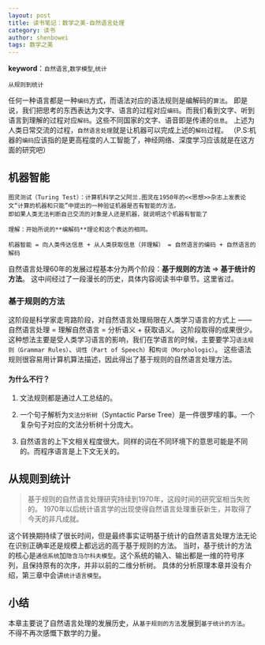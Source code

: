 ```yaml
---
layout: post
title: 读书笔记：数学之美-自然语言处理
category: 读书
author: shenbowei
tags: 数学之美
---
```


**keyword**：`自然语言`,`数学模型`,`统计`

```
从规则到统计
```

任何一种语言都是一种`编码`方式，而语法对应的语法规则是编解码的`算法`。
即是说，我们把思考的东西表达为文字、语言的过程对应`编码`。而我们看到文字、听到语言到理解的过程对应`解码`。这些不同国家的文字、语音即是传递的`信息`。
上述为人类日常交流的过程，`自然语言处理`就是让机器可以完成上述的`解码`过程。
（P.S:机器的`编码`应该指的是更高程度的人工智能了，神经网络、深度学习应该就是在这方面的研究吧）

## 机器智能

```
图灵测试（Turing Test）：计算机科学之父阿兰.图灵在1950年的<<思想>>杂志上发表论文“计算的机器和只能”中提出的一种验证机器是否有智能的方法，
即如果人类无法判断自己交流的对象是人还是机器，就说明这个机器有智能了

理解：开始所说的**编解码**理论和这个表达的相同。

机器智能 = 向人类传达信息 + 从人类获取信息（并理解） = 自然语言的编码 + 自然语言的解码
```

自然语言处理60年的发展过程基本分为两个阶段：**基于规则的方法** => **基于统计的方法**。
这中间经过了一段漫长的历史，具体内容阅读书中章节。这里省过。

### 基于规则的方法

这阶段是科学家走弯路阶段，对自然语言处理局限在人类学习语言的方式上 —— 自然语言处理 = 理解自然语言 = 分析语义 + 获取语义。
这阶段取得的成果很少。这种想法主要是受人类学习语言的影响，我们在学语言的时候，主要要学习`语法规则（Grammar Rules）`、`词性（Part of Speech）`和`构词（Morphologic）`。
这些语法规则很容易用计算机算法描述，因此得出了基于规则的自然语言处理方法。

#### 为什么不行？

1. 文法规则都是通过人工总结的。

2. 一个句子解析为`文法分析树`（Syntactic Parse Tree）是一件很罗嗦的事。一个复杂句子对应的文法分析树十分庞大。

3. 自然语言的上下文相关程度很大。同样的词在不同环境下的意思可能是不同的。而程序语言是上下文无关的。

## 从规则到统计

> 基于规则的自然语言处理研究持续到1970年，这段时间的研究室相当失败的。
> 1970年以后统计语言学的出现使得自然语言处理重获新生，并取得了今天的非凡成就。

这个转换期持续了很长时间，但是最终事实证明基于统计的自然语言处理方法无论在识别正确率还是规模上都远远的高于基于规则的方法。
当时，基于统计的方法的核心是`通信系统`加`隐含马尔科夫模型`。这个系统的输入、输出都是一维的符号序列，且保持原有的次序，并非以前的二维分析树。
具体的分析原理本章并没有介绍，第三章中会讲`统计语言模型`。

## 小结

本章主要说了自然语言处理的发展历史，从`基于规则的方法`发展到`基于统计的方法`。
不得不再次感慨下数学的力量。



